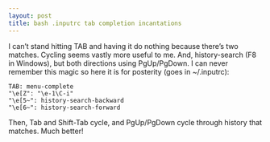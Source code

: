 ```yaml
---
layout: post
title: bash .inputrc tab completion incantations
---
```


I can&#8217;t stand hitting TAB and having it do nothing because there&#8217;s
two matches. Cycling seems vastly more useful to me. And, history-search (F8
in Windows), but both directions using PgUp/PgDown. I can never remember this
magic so here it is for posterity (goes in ~/.inputrc):

    TAB: menu-complete
    "\e[Z": "\e-1\C-i"
    "\e[5~": history-search-backward
    "\e[6~": history-search-forward

Then, Tab and Shift-Tab cycle, and PgUp/PgDown cycle through history that
matches. Much better!
